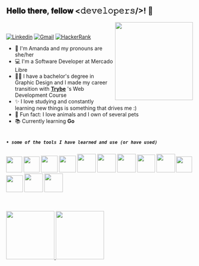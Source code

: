 <div align="left">
<h2> 𝐇𝐞𝐥𝐥𝐨 𝐭𝐡𝐞𝐫𝐞, 𝐟𝐞𝐥𝐥𝐨𝐰 <𝚍𝚎𝚟𝚎𝚕𝚘𝚙𝚎𝚛𝚜/>! 👋 </h2> <img src="https://octodex.github.com/images/pusheencat.png" align="right" width="210" />
</div><br>

[![Linkedin](https://img.shields.io/badge/-LinkedIn-blue?style=flat&logo=Linkedin&logoColor=white)](https://www.linkedin.com/in/amzotelli)
[![Gmail](https://img.shields.io/badge/-Gmail-c14438?style=flat&logo=Gmail&logoColor=white)](mailto:amzotelli@gmail.com)
[![HackerRank](https://img.shields.io/badge/-HackerRank-forestgreen?style=flat&logo=hackerrank&logoColor=white)](https://www.hackerrank.com/amzotelli)


- 🙋  I'm Amanda and my pronouns are she/her<br>
- 💻  I'm a Software Developer at Mercado Libre <br>
- 👩‍🎓  I have a bachelor's degree in Graphic Design and I made my career transition with <a href="https://github.com/betrybe"><b>Trybe</b></a> 's Web Development Course 
- ✨  I love studying and constantly learning new things is something that drives me :)<br>
- 🐶  Fun fact: I love animals and I own of several pets <br>
- 📚  Currently learning <b>Go</b> <br><br>


##### ``` • some of the tools I have learned and use (or have used)  ```

<img src="https://cdn.jsdelivr.net/gh/devicons/devicon/icons/javascript/javascript-original.svg" width="43"/> <img src="https://cdn.jsdelivr.net/gh/devicons/devicon/icons/typescript/typescript-original.svg" width="43" /> <img src="https://cdn.jsdelivr.net/gh/devicons/devicon/icons/nodejs/nodejs-original.svg" width="45"/> <img src="https://cdn.jsdelivr.net/gh/devicons/devicon/icons/python/python-plain.svg" width="45" /> <img src="https://cdn.jsdelivr.net/gh/devicons/devicon/icons/react/react-original-wordmark.svg" width="50" /> <img src="https://cdn.jsdelivr.net/gh/devicons/devicon/icons/redux/redux-original.svg" width="50" /> <img src="https://cdn.jsdelivr.net/gh/devicons/devicon/icons/express/express-original.svg" width="50"/> <img src="https://cdn.jsdelivr.net/gh/devicons/devicon/icons/docker/docker-plain-wordmark.svg" width="48"/> 
<img src="https://cdn.jsdelivr.net/gh/devicons/devicon/icons/mysql/mysql-original.svg" width="50"/> <img src="https://cdn.jsdelivr.net/gh/devicons/devicon/icons/jest/jest-plain.svg" width="43"/> <img src="https://cdn.jsdelivr.net/gh/devicons/devicon/icons/mocha/mocha-plain.svg" width="45"/> <img src="https://cdn.jsdelivr.net/gh/devicons/devicon/icons/java/java-original.svg" width="50" /> <img src="https://cdn.jsdelivr.net/gh/devicons/devicon/icons/go/go-original.svg" width="50" />
          
          
          

<div align="left"><br><br>
<a href="https://github.com/amdzotelli">
<img height="130" src="https://github-readme-stats.vercel.app/api?username=amdzotelli&show_icons=true&theme=tokyonight&border_radius=10&hide_border=true&hide=issues&count_private=true" />    
<img height="130"src="https://github-readme-stats.vercel.app/api/top-langs/?username=amdzotelli&layout=compact&theme=tokyonight&border_radius=7&hide_border=true" />
</div>
  <br>

